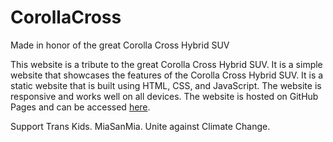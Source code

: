 # CorollaCross
Made in honor of the great Corolla Cross Hybrid SUV

This website is a tribute to the great Corolla Cross Hybrid SUV. It is a simple website that showcases the features of the Corolla Cross Hybrid SUV. It is a static website that is built using HTML, CSS, and JavaScript. The website is responsive and works well on all devices. The website is hosted on GitHub Pages and can be accessed [here](https://corolla-cross.netlify.app/).

Support Trans Kids. 
MiaSanMia.
Unite against Climate Change.
